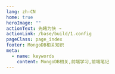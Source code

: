 ```yaml
---
lang: zh-CN
home: true
heroImage: ""
actionText: 先睹为快 →
actionLink: /base/build/1.config
pageClass: page_index
footer: MongoDB相关知识
meta:
  - name: keywords
    content: MongoDB相关,前端学习,前端笔记
---
```


<template>
    <div class="cont">
        <div id="large-header" class="large-header"></div>
            <div class="features">
        <div class="feature">
          <h2>MongoDB项目的工程化</h2> 
          <p>掌握MongoDB组件间的多种通信方式及数据同步 渲染函数及jsx高阶应用 MongoDB</p>
        </div>
        <div class="feature">
          <h2>MongoDB项目功能模块</h2> 
          <p>掌握一般项目中的配置、登录、权限认证、单元测试、国际化、富文本、上传下载等常见功能</p>
        </div>
        <div class="feature">
          <h2>MongoDB组件的开发</h2> 
          <p>组件设计思路，组件编写工作流搭建 从0编写复杂组件之异步级联组件 单元测试编写及组件的发布</p>
        </div>
        <div class="feature">
          <h2>MongoDB优化和服务器布署</h2> 
          <p>MongoDB优化预渲染、骨架屏、Nuxt.js服务端渲染 使用typescript构建MongoDB应用 MongoDB + MongoDB实现MongoDB的布署和持续集成</p>
        </div>
      </div>
    </div>
</template>
